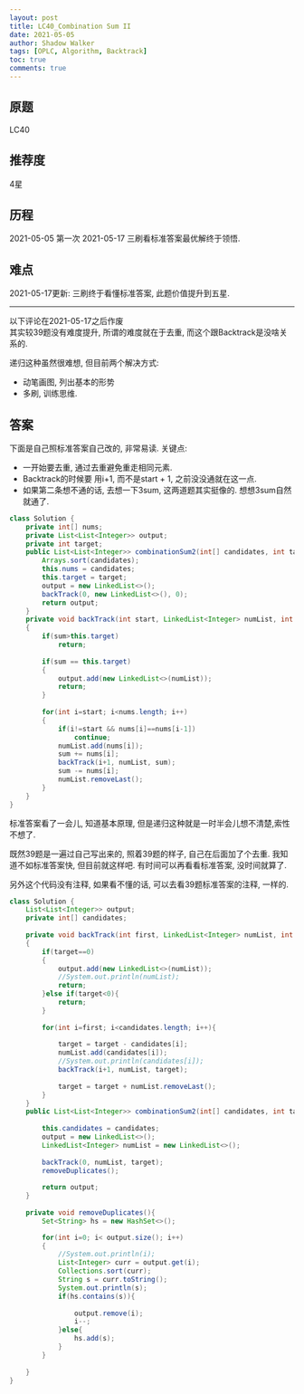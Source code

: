 ```yaml
---
layout: post
title: LC40_Combination Sum II
date: 2021-05-05
author: Shadow Walker
tags: [OPLC, Algorithm, Backtrack]
toc: true
comments: true
---
```


## 原题
LC40
## 推荐度
4星
## 历程
2021-05-05 第一次
2021-05-17 三刷看标准答案最优解终于领悟. 
## 难点

2021-05-17更新:  三刷终于看懂标准答案, 此题价值提升到五星. 

---

以下评论在2021-05-17之后作废  
其实较39题没有难度提升, 所谓的难度就在于去重, 而这个跟Backtrack是没啥关系的. 

递归这种虽然很难想, 但目前两个解决方式: 

- 动笔画图, 列出基本的形势
- 多刷, 训练思维. 

## 答案

下面是自己照标准答案自己改的, 非常易读. 关键点: 

- 一开始要去重, 通过去重避免重走相同元素. 
- Backtrack的时候要 用i+1, 而不是start + 1, 之前没没通就在这一点.
- 如果第二条想不通的话, 去想一下3sum, 这两道题其实挺像的. 想想3sum自然就通了. 

```java
class Solution {
    private int[] nums;
    private List<List<Integer>> output;
    private int target;
    public List<List<Integer>> combinationSum2(int[] candidates, int target) {
        Arrays.sort(candidates);
        this.nums = candidates;
        this.target = target;
        output = new LinkedList<>();
        backTrack(0, new LinkedList<>(), 0);
        return output;
    }
    private void backTrack(int start, LinkedList<Integer> numList, int sum)
    {
        if(sum>this.target)
            return;
        
        if(sum == this.target)
        {
            output.add(new LinkedList<>(numList));
            return;
        }
        
        for(int i=start; i<nums.length; i++)
        {
            if(i!=start && nums[i]==nums[i-1])
                continue;
            numList.add(nums[i]);
            sum += nums[i];
            backTrack(i+1, numList, sum);
            sum -= nums[i];
            numList.removeLast();
        }
    }
}

```

标准答案看了一会儿, 知道基本原理, 但是递归这种就是一时半会儿想不清楚,索性不想了. 

既然39题是一遍过自己写出来的, 照着39题的样子, 自己在后面加了个去重. 我知道不如标准答案快, 但目前就这样吧.  有时间可以再看看标准答案, 没时间就算了.  

另外这个代码没有注释, 如果看不懂的话, 可以去看39题标准答案的注释, 一样的. 

```java
class Solution {
    List<List<Integer>> output;
    private int[] candidates;
   
    private void backTrack(int first, LinkedList<Integer> numList, int target)
    {
        if(target==0)
        {
            output.add(new LinkedList<>(numList));
            //System.out.println(numList);
            return;
        }else if(target<0){
            return;
        }
        
        for(int i=first; i<candidates.length; i++){
                
            target = target - candidates[i];
            numList.add(candidates[i]);
            //System.out.println(candidates[i]);
            backTrack(i+1, numList, target);
            
            target = target + numList.removeLast();
        }
    }
    public List<List<Integer>> combinationSum2(int[] candidates, int target) {
        
        this.candidates = candidates;
        output = new LinkedList<>();
        LinkedList<Integer> numList = new LinkedList<>();
        
        backTrack(0, numList, target);
        removeDuplicates();
        
        return output;
    }
    
    private void removeDuplicates(){
        Set<String> hs = new HashSet<>();

        for(int i=0; i< output.size(); i++)
        {
            //System.out.println(i);
            List<Integer> curr = output.get(i);
            Collections.sort(curr);
            String s = curr.toString();
            System.out.println(s);
            if(hs.contains(s)){
                
                output.remove(i);
                i--;
            }else{
                hs.add(s);
            }
        }
        
    }
}
```